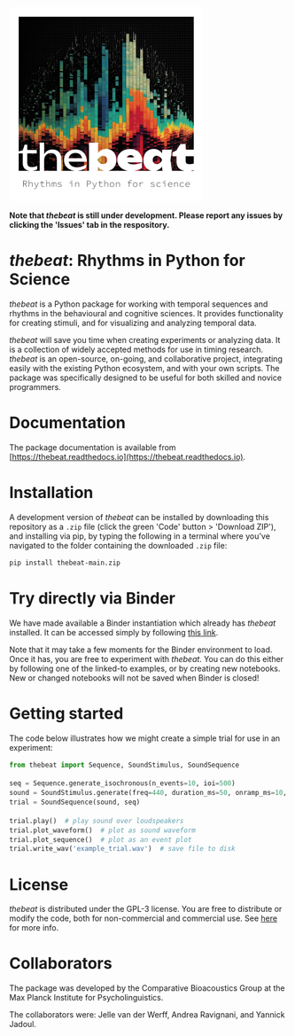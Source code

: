 <img src=docs/source/thebeat_logo.png height="350" width="350">

**Note that *thebeat* is still under development. Please report any issues by clicking the 'Issues' tab in the respository.**

# *thebeat*: Rhythms in Python for Science

*thebeat* is a Python package for working with temporal sequences and rhythms in the behavioural and cognitive sciences. It provides functionality for creating stimuli, and for visualizing and analyzing temporal data.

*thebeat* will save you time when creating experiments or analyzing data. 
It is a collection of widely accepted methods for use in timing research. 
*thebeat* is an open-source, on-going, and collaborative project, 
integrating easily with the existing Python ecosystem, and with your own scripts. 
The package was specifically designed to be useful for both skilled and novice programmers.

# Documentation
The package documentation is available from [https://thebeat.readthedocs.io](https://thebeat.readthedocs.io).

# Installation
A development version of *thebeat* can be installed by downloading this repository as a ``.zip`` file (click the green 'Code' button > 'Download ZIP'), and installing via pip, by typing the following in a terminal where you've navigated to the folder containing the downloaded ``.zip`` file:

```bash
pip install thebeat-main.zip
```

# Try directly via Binder
We have made available a Binder instantiation which already has *thebeat* installed. It can be accessed simply by following [this link](https://mybinder.org/v2/git/https%3A%2F%2Fgitlab.gwdg.de%2Fcomparative-bioacoustics%2Fthebeat-demo.git/HEAD?labpath=docs%2Fsource%2Fexamples%2FREADME.md). 

Note that it may take a few moments for the Binder environment to load. Once it has, you are free to experiment with *thebeat*. You can do this either by following one of the linked-to examples, or by creating new notebooks. New or changed notebooks will not be saved when Binder is closed!

# Getting started
The code below illustrates how we might create a simple trial for use in an experiment:

```python
from thebeat import Sequence, SoundStimulus, SoundSequence

seq = Sequence.generate_isochronous(n_events=10, ioi=500)
sound = SoundStimulus.generate(freq=440, duration_ms=50, onramp_ms=10, offramp_ms=10)
trial = SoundSequence(sound, seq)

trial.play()  # play sound over loudspeakers
trial.plot_waveform()  # plot as sound waveform
trial.plot_sequence()  # plot as an event plot
trial.write_wav('example_trial.wav')  # save file to disk
```

# License
*thebeat* is distributed under the GPL-3 license. You are free to distribute or modify the code, both for non-commercial and commercial use. See [here](https://choosealicense.com/licenses/gpl-3.0/) for more info.

# Collaborators
The package was developed by the Comparative Bioacoustics Group at the Max Planck Institute for Psycholinguistics.

The collaborators were: Jelle van der Werff, Andrea Ravignani, and Yannick Jadoul.


